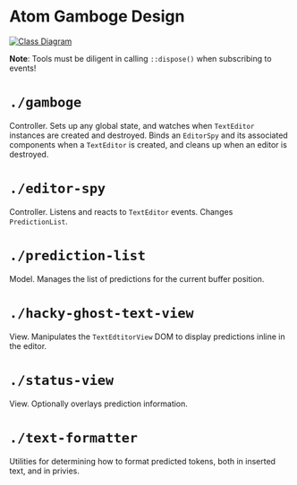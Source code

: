 # Atom Gamboge Design

[![Class Diagram][uml-svg]][uml-edit]

**Note**: Tools must be diligent in calling `::dispose()` when
subscribing to events!

# `./gamboge`

Controller. Sets up any global state, and watches when `TextEditor`
instances are created and destroyed. Binds an `EditorSpy` and its
associated components when a `TextEditor` is created, and cleans up when
an editor is destroyed.

# `./editor-spy`

Controller. Listens and reacts to `TextEditor` events. Changes
`PredictionList`.

# `./prediction-list`

Model. Manages the list of predictions for the current buffer position.

# `./hacky-ghost-text-view`

View. Manipulates the `TextEdtitorView` DOM to display predictions inline
in the editor.

# `./status-view`

View. Optionally overlays prediction information.

# `./text-formatter`

Utilities for determining how to format predicted tokens, both in
inserted text, and in privies.

[uml-edit]: http://yuml.me/edit/3f73bfb8
[uml-svg]: http://yuml.me/3f73bfb8.svg

